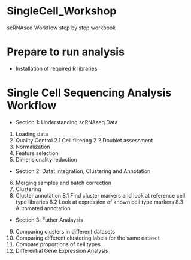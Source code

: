# SingleCell_Workshop
scRNAseq Workflow step by step workbook

# Prepare to run analysis
- Installation of required R libraries

# Single Cell Sequencing Analysis Workflow

- Section 1: Understanding scRNAseq Data
1. Loading data
2. Quality Control
   2.1 Cell filtering
   2.2 Doublet assessment
3. Normalization
4. Feature selection
5. Dimensionality reduction

- Section 2: Datat integration, Clustering and Annotation
6. Merging samples and batch correction
7. Clustering
8. Cluster annotation
  8.1 Find cluster markers and look at reference cell type libraries
  8.2 Look at expression of known cell type markers
  8.3 Automated annotation


- Section 3: Futher Analaysis
9.  Comparing clusters in different datasets
10. Comparing different clustering labels for the same dataset
11. Compare proportions of cell types
12. Differential Gene Expression Analysis
